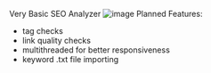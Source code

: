 Very Basic SEO Analyzer
![image](https://github.com/SilentAssassin101/seo-checker/assets/85211006/8fe0c995-54ec-4efe-ad62-02fadb9816e2)
Planned Features: 
- <alt> tag checks
- link quality checks
- multithreaded for better responsiveness
- keyword .txt file importing
